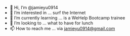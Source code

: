 - 👋 Hi, I’m @jamieyu0914
- 👀 I’m interested in ... surf the Internet
- 🌱 I’m currently learning ... is a WeHelp Bootcamp trainee
- 🍔 I’m looking to ... what to have for lunch
- 📫 How to reach me ... via jamieyu0914@gmail.com

<!---
jamieyu0914/jamieyu0914 is a ✨ special ✨ repository because its `README.md` (this file) appears on your GitHub profile.
You can click the Preview link to take a look at your changes.
--->
